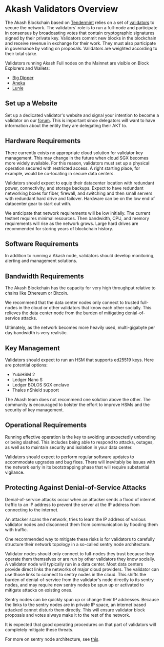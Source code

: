 # Akash Validators Overview

The Akash Blockchain based on [Tendermint](https://docs.tendermint.com/master/introduction/what-is-tendermint.html) relies on a set of [validators](https://hub.cosmos.network/master/validators/validator-faq.html) to secure the network. The validators' role is to run a full-node and participate in consensus by broadcasting votes that contain cryptographic signatures signed by their private key. Validators commit new blocks in the blockchain and receive revenue in exchange for their work. They must also participate in governance by voting on proposals. Validators are weighted according to their total stake.

Validators running Akash Full nodes on the Mainnet are visible on Block Explorers and Wallets:

* [Big Dipper](https://akash.bigdipper.live/validators)
* [Aneka](https://akash.aneka.io/validators)
* [Lunie](https://app.lunie.io/akash/validators)


## Set up a Website

Set up a dedicated validator's website and signal your intention to become a validator on our [forum](https://forum.akash.network). This is important since delegators will want to have information about the entity they are delegating their AKT to.

## Hardware Requirements

There currently exists no appropriate cloud solution for validator key management. This may change in the future when cloud SGX becomes more widely available. For this reason, validators must set up a physical operation secured with restricted access. A right starting place, for example, would be co-locating in secure data centers.

Validators should expect to equip their datacenter location with redundant power, connectivity, and storage backups. Expect to have redundant networking boxes for fiber, firewall, and switching and then small servers with redundant hard drive and failover. Hardware can be on the low end of datacenter gear to start out with.

We anticipate that network requirements will be low initially. The current testnet requires minimal resources. Then bandwidth, CPU, and memory requirements will rise as the network grows. Large hard drives are recommended for storing years of blockchain history.

## Software Requirements

In addition to running a Akash node, validators should develop monitoring, alerting and management solutions.

## Bandwidth Requirements

The Akash Blockchain has the capacity for very high throughput relative to chains like Ethereum or Bitcoin.

We recommend that the data center nodes only connect to trusted full-nodes in the cloud or other validators that know each other socially. This relieves the data center node from the burden of mitigating denial-of-service attacks.

Ultimately, as the network becomes more heavily used, multi-gigabyte per day bandwidth is very realistic.

## Key Management

Validators should expect to run an HSM that supports ed25519 keys. Here are potential options:

* YubiHSM 2
* Ledger Nano S
* Ledger BOLOS SGX enclave
* Thales nShield support

The Akash team does not recommend one solution above the other. The community is encouraged to bolster the effort to improve HSMs and the security of key management.

## Operational Requirements

Running effective operation is the key to avoiding unexpectedly unbonding or being slashed. This includes being able to respond to attacks, outages, as well as to maintain security and isolation in your data center.

Validators should expect to perform regular software updates to accommodate upgrades and bug fixes. There will inevitably be issues with the network early in its bootstrapping phase that will require substantial vigilance.

## Protecting Against Denial-of-Service Attacks

Denial-of-service attacks occur when an attacker sends a flood of internet traffic to an IP address to prevent the server at the IP address from connecting to the internet.

An attacker scans the network, tries to learn the IP address of various validator nodes and disconnect them from communication by flooding them with traffic.

One recommended way to mitigate these risks is for validators to carefully structure their network topology in a so-called sentry node architecture.

Validator nodes should only connect to full-nodes they trust because they operate them themselves or are run by other validators they know socially. A validator node will typically run in a data center. Most data centers provide direct links the networks of major cloud providers. The validator can use those links to connect to sentry nodes in the cloud. This shifts the burden of denial-of-service from the validator's node directly to its sentry nodes, and may require new sentry nodes be spun up or activated to mitigate attacks on existing ones.

Sentry nodes can be quickly spun up or change their IP addresses. Because the links to the sentry nodes are in private IP space, an internet based attacked cannot disturb them directly. This will ensure validator block proposals and votes always make it to the rest of the network.

It is expected that good operating procedures on that part of validators will completely mitigate these threats.

For more on sentry node architecture, see [this](https://forum.cosmos.network/t/sentry-node-architecture-overview/454).